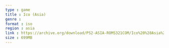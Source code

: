 ```yaml
---
type : game
title : Ico (Asia)
genre : 
format : iso
region : asia
link : https://archive.org/download/PS2-ASIA-ROMS321COM/Ico%20%28Asia%29.7z
size : 699MB
---
```

